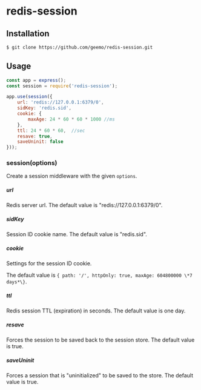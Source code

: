 # redis-session

## Installation

```bash
$ git clone https://github.com/geemo/redis-session.git
```

## Usage

```js
const app = express();
const session = require('redis-session');

app.use(session({
	url: 'redis://127.0.0.1:6379/0',
	sidKey: 'redis.sid',
	cookie: {
		maxAge: 24 * 60 * 60 * 1000	//ms
	},
	ttl: 24 * 60 * 60,	//sec
	resave: true,
	saveUninit: false
}));
```

### session(options)

Create a session middleware with the given `options`.

##### url 

Redis server url. The default value is "redis://127.0.0.1:6379/0".

##### sidKey

Session ID cookie name. The default value is "redis.sid".

##### cookie

Settings for the session ID cookie.

The default value is `{ path: '/', httpOnly: true, maxAge: 604800000 \*7 days*\}`.

##### ttl

Redis session TTL (expiration) in seconds. The default value is one day.

##### resave

Forces the session to be saved back to the session store. The default value is true.

##### saveUninit

Forces a session that is "uninitialized" to be saved to the store. The default value is true.